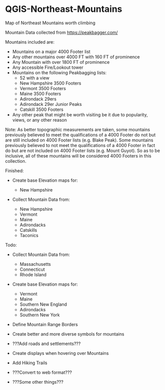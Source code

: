 # QGIS-Northeast-Mountains
Map of Northeast Mountains worth climbing

Mountain Data collected from https://peakbagger.com/

Mountains included are:
  - Mountains on a major 4000 Footer list
  - Any other mountains over 4000 FT with 160 FT of prominence
  - Any Mountain with over 1800 FT of prominence
  - Any accessible Fire/Lookout tower
  - Mountains on the following Peakbagging lists:
      - 52 with a view
      - New Hampshire 3500 Footers
      - Vermont 3500 Footers
      - Maine 3500 Footers
      - Adirondack 29ers
      - Adirondack 29er Junior Peaks
      - Catskill 3500 Footers  
  - Any other peak that might be worth visiting be it due to popularity, views, or any other reason
  
  Note: As better topographic measurements are taken, some mountains previously believed to meet the qualifications of a 4000 Footer do not but are still included on 4000 Footer lists (e.g. Blake Peak). Some mountains previously believed to not meet the qualifications of a 4000 Footer in fact do but are not included on 4000 Footer lists (e.g. Mount Guyot). So as to be inclusive, all of these mountains will be considered 4000 Footers in this collection.

Finished:
- Create base Elevation maps for:
    - New Hampshire

- Collect Mountain Data from:
    - New Hampshire
    - Vermont
    - Maine
    - Adirondacks
    - Catskills
    - Taconics

Todo:

- Collect Mountain Data from:
    - Massachusetts
    - Connecticut
    - Rhode Island
    
 - Create base Elevation maps for:
    - Vermont
    - Maine
    - Southern New England
    - Adirondacks
    - Southern New York
  
- Define Mountain Range Borders
- Create better and more diverse symbols for mountains
- ???Add roads and settlements???
- Create displays when hovering over Mountains
- Add Hiking Trails
- ???Convert to web format???
- ???Some other things???
